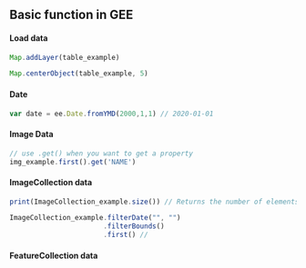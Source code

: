 ## Basic function in GEE

#### Load data

```javascript
Map.addLayer(table_example)

Map.centerObject(table_example, 5)

```



#### Date

```javascript
var date = ee.Date.fromYMD(2000,1,1) // 2020-01-01
```







#### Image Data

```javascript
// use .get() when you want to get a property
img_example.first().get('NAME')


```





#### ImageCollection data

```javascript
print(ImageCollection_example.size()) // Returns the number of elements in the collection

ImageCollection_example.filterDate("", "")
					   .filterBounds()
					   .first() // 

```



#### FeatureCollection data









